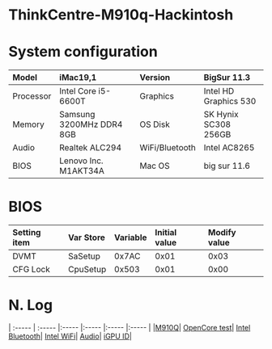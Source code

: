 # ThinkCentre-M910q-Hackintosh

# System configuration
|Model  |iMac19,1  |Version	|BigSur 11.3|
| :----- | :----- |:----- |:----- |
|Processor |Intel Core i5-6600T	|Graphics	|Intel HD Graphics 530|
|Memory	   |Samsung 3200MHz DDR4 8GB	|OS Disk	|SK Hynix SC308 256GB|
|Audio	   |Realtek ALC294	|WiFi/Bluetooth	|Intel AC8265|
|BIOS      |Lenovo Inc. M1AKT34A  |Mac OS| big sur 11.6|


# BIOS

|Setting item|Var Store|Variable|Initial value|Modify value|
| :----- | :----- |:----- |:----- |:----- |
|DVMT|SaSetup|0x7AC|0x01|0x03|
|CFG Lock|CpuSetup|0x503|0x01|0x00 |

# N. Log
| :----- | :----- |:----- |:----- |:----- |:----- |
|[M910Q](https://github.com/gxz0233/M910Q_Hackintosh)|
[OpenCore test](https://opencore.slowgeek.com/)|
[Intel Bluetooth](https://github.com/OpenIntelWireless/IntelBluetoothFirmware)|
[Intel WiFi](https://github.com/OpenIntelWireless/itlwm)|
[Audio](https://github.com/acidanthera/appleALC/wiki/Supported-codecs)|
[iGPU ID](https://blog.daliansky.net/Intel-core-display-platformID-finishing.html)|
